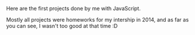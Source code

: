 Here are the first projects done by me with JavaScript.

Mostly all projects were homeworks for my intership in 2014, and as far as you can see, I wasn't too good at that time :D
